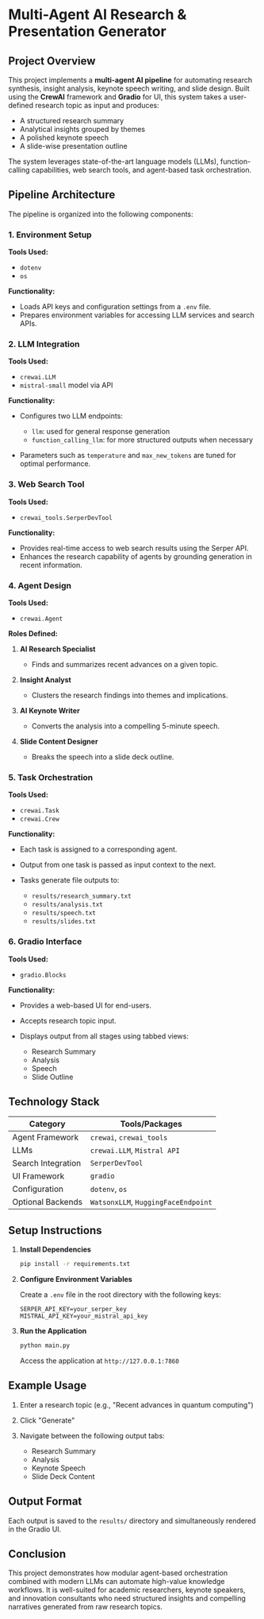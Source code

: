 # Multi-Agent AI Research & Presentation Generator

## Project Overview

This project implements a **multi-agent AI pipeline** for automating research synthesis, insight analysis, keynote speech writing, and slide design. Built using the **CrewAI** framework and **Gradio** for UI, this system takes a user-defined research topic as input and produces:

* A structured research summary
* Analytical insights grouped by themes
* A polished keynote speech
* A slide-wise presentation outline

The system leverages state-of-the-art language models (LLMs), function-calling capabilities, web search tools, and agent-based task orchestration.

## Pipeline Architecture

The pipeline is organized into the following components:

### 1. Environment Setup

**Tools Used:**

* `dotenv`
* `os`

**Functionality:**

* Loads API keys and configuration settings from a `.env` file.
* Prepares environment variables for accessing LLM services and search APIs.

### 2. LLM Integration

**Tools Used:**

* `crewai.LLM`
* `mistral-small` model via API

**Functionality:**

* Configures two LLM endpoints:

  * `llm`: used for general response generation
  * `function_calling_llm`: for more structured outputs when necessary
* Parameters such as `temperature` and `max_new_tokens` are tuned for optimal performance.

### 3. Web Search Tool

**Tools Used:**

* `crewai_tools.SerperDevTool`

**Functionality:**

* Provides real-time access to web search results using the Serper API.
* Enhances the research capability of agents by grounding generation in recent information.

### 4. Agent Design

**Tools Used:**

* `crewai.Agent`

**Roles Defined:**

1. **AI Research Specialist**

   * Finds and summarizes recent advances on a given topic.
2. **Insight Analyst**

   * Clusters the research findings into themes and implications.
3. **AI Keynote Writer**

   * Converts the analysis into a compelling 5-minute speech.
4. **Slide Content Designer**

   * Breaks the speech into a slide deck outline.

### 5. Task Orchestration

**Tools Used:**

* `crewai.Task`
* `crewai.Crew`

**Functionality:**

* Each task is assigned to a corresponding agent.
* Output from one task is passed as input context to the next.
* Tasks generate file outputs to:

  * `results/research_summary.txt`
  * `results/analysis.txt`
  * `results/speech.txt`
  * `results/slides.txt`

### 6. Gradio Interface

**Tools Used:**

* `gradio.Blocks`

**Functionality:**

* Provides a web-based UI for end-users.
* Accepts research topic input.
* Displays output from all stages using tabbed views:

  * Research Summary
  * Analysis
  * Speech
  * Slide Outline

## Technology Stack

| Category           | Tools/Packages                      |
| ------------------ | ----------------------------------- |
| Agent Framework    | `crewai`, `crewai_tools`            |
| LLMs               | `crewai.LLM`, `Mistral API`         |
| Search Integration | `SerperDevTool`                     |
| UI Framework       | `gradio`                            |
| Configuration      | `dotenv`, `os`                      |
| Optional Backends  | `WatsonxLLM`, `HuggingFaceEndpoint` |

## Setup Instructions

1. **Install Dependencies**

   ```bash
   pip install -r requirements.txt
   ```

2. **Configure Environment Variables**

   Create a `.env` file in the root directory with the following keys:

   ```env
   SERPER_API_KEY=your_serper_key
   MISTRAL_API_KEY=your_mistral_api_key
   ```

3. **Run the Application**

   ```bash
   python main.py
   ```

   Access the application at `http://127.0.0.1:7860`

## Example Usage

1. Enter a research topic (e.g., "Recent advances in quantum computing")
2. Click "Generate"
3. Navigate between the following output tabs:

   * Research Summary
   * Analysis
   * Keynote Speech
   * Slide Deck Content

## Output Format

Each output is saved to the `results/` directory and simultaneously rendered in the Gradio UI.

## Conclusion

This project demonstrates how modular agent-based orchestration combined with modern LLMs can automate high-value knowledge workflows. It is well-suited for academic researchers, keynote speakers, and innovation consultants who need structured insights and compelling narratives generated from raw research topics.
